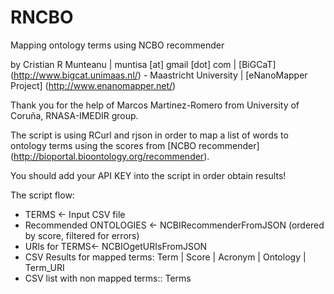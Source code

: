 RNCBO
======

Mapping ontology terms using NCBO recommender

by Cristian R Munteanu | muntisa [at] gmail [dot] com | [BiGCaT] (http://www.bigcat.unimaas.nl/) - Maastricht University |  [eNanoMapper Project] (http://www.enanomapper.net/)

Thank you for the help of Marcos Martinez-Romero from University of Coruña, RNASA-IMEDIR group.

The script is using RCurl and rjson in order to map a list of words to ontology terms using the scores from [NCBO recommender] (http://bioportal.bioontology.org/recommender).

You should add your API KEY into the script in order obtain results!

The script flow:
- TERMS <- Input CSV file
- Recommended ONTOLOGIES <- NCBIRecommenderFromJSON (ordered by score, filtered for errors)
- URIs for TERMS<- NCBIOgetURIsFromJSON
- CSV Results for mapped terms: Term | Score | Acronym | Ontology | Term_URI
- CSV list with non mapped terms:: Terms
